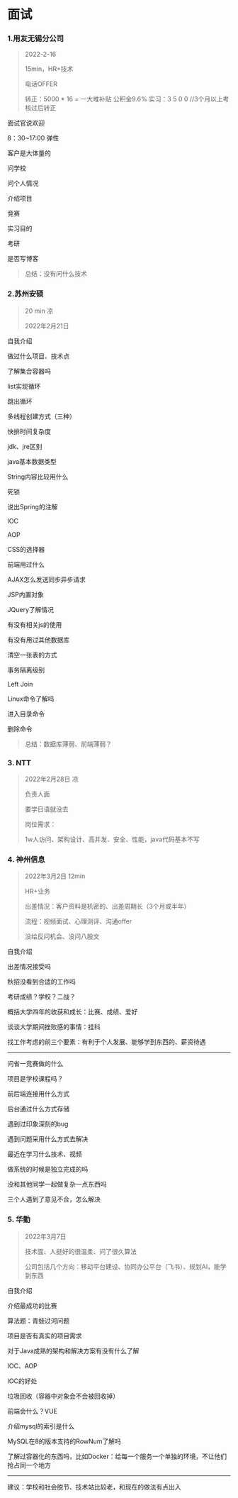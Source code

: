 # 面试

### 1.用友无锡分公司

> 2022-2-16 
>
> 15min，HR+技术
>
> 电话OFFER
>
> 转正：5000 * 16  =  一大堆补贴 公积金9.6%
> 实习：3 5 0 0  //3个月以上考核过后转正

面试官说欢迎

8：30~17:00 弹性

客户是大体量的

问学校

问个人情况

介绍项目

竞赛

实习目的

考研

是否写博客

> 总结：没有问什么技术



### 2.苏州安硕

> 20 min 凉
>
> 2022‎年‎2‎月‎21‎日

自我介绍

做过什么项目、技术点

了解集合容器吗

list实现循环

跳出循环

多线程创建方式（三种）

快排时间复杂度

jdk、jre区别

java基本数据类型

String内容比较用什么

死锁

说出Spring的注解

IOC

AOP

CSS的选择器

前端用过什么

AJAX怎么发送同步异步请求

JSP内置对象

JQuery了解情况

有没有相关js的使用

有没有用过其他数据库

清空一张表的方式

事务隔离级别

Left Join

Linux命令了解吗

进入目录命令

删除命令

> 总结：数据库薄弱、前端薄弱？

### 3. NTT

> 2022年2月28日 凉
>
> 负责人面
>
> 要学日语就没去
>
> 岗位需求：
>
> 1w人访问、架构设计、高并发、安全、性能，java代码基本不写

### 4. 神州信息

> 2022年3月2日 12min
>
> HR+业务
>
> 出差情况：客户资料是机密的、出差周期长（3个月或半年）
>
> 流程：视频面试、心理测评、沟通offer
>
> 没给反问机会、没问八股文

自我介绍

出差情况接受吗

秋招没看到合适的工作吗

考研成绩？学校？二战？

概括大学四年的收获和成长：比赛、成绩、爱好

谈谈大学期间挫败感的事情：挂科

找工作考虑的前三个要素：有利于个人发展、能够学到东西的、薪资待遇

------------------------------

问省一竞赛做的什么

项目是学校课程吗？

前后端连接用什么方式

后台通过什么方式存储

遇到过印象深刻的bug

遇到问题采用什么方式去解决

最近在学习什么技术、视频

做系统的时候是独立完成的吗

没和其他同学一起做复杂一点东西吗

三个人遇到了意见不合，怎么解决



### 5. 华勤

> 2022年3月7日
>
> 技术面、人挺好的很温柔、问了很久算法
>
> 公司包括几个方向：移动平台建设、协同办公平台（飞书）、规划AI，能学到东西

自我介绍

介绍最成功的比赛

算法题：青蛙过河问题

项目是否有真实的项目需求

对于Java成熟的架构和解决方案有没有什么了解

IOC、AOP

IOC的好处

垃圾回收（容器中对象会不会被回收掉）

前端会什么？VUE

介绍mysql的索引是什么

MySQL在8的版本支持的RowNum了解吗

了解过容器化的东西吗，比如Docker：给每一个服务一个单独的环境，不让他们抢占同一个地方

---

建议：学校和社会脱节、技术站比较老，和现在的做法有点出入

